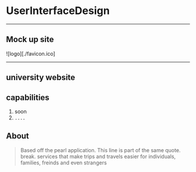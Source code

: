 
# __UserInterfaceDesign__
___
## Mock up site

![logo][./favicon.ico]
***
university website
---

## capabilities

1. soon 
2. `....`

## About

> Based off the pearl application.
> This line is part of the same quote.
break.
> services that make trips and travels easier for individuals, families, freinds and even strangers
